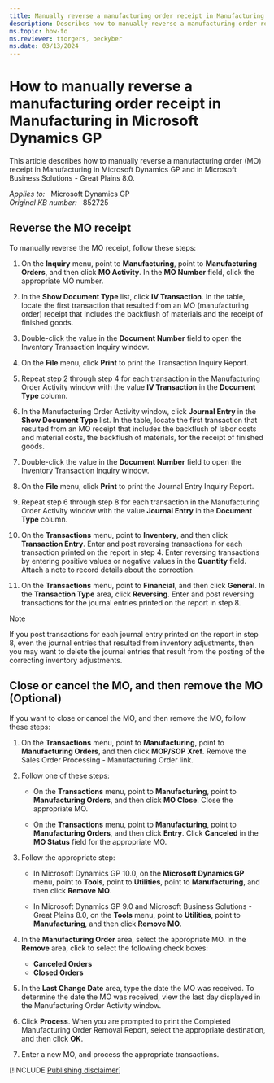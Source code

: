 ```yaml
---
title: Manually reverse a manufacturing order receipt in Manufacturing in Microsoft Dynamics GP
description: Describes how to manually reverse a manufacturing order receipt in Manufacturing in Microsoft Dynamics GP.
ms.topic: how-to
ms.reviewer: ttorgers, beckyber
ms.date: 03/13/2024
---
```

# How to manually reverse a manufacturing order receipt in Manufacturing in Microsoft Dynamics GP

This article describes how to manually reverse a manufacturing order (MO) receipt in Manufacturing in Microsoft Dynamics GP and in Microsoft Business Solutions - Great Plains 8.0.

_Applies to:_ &nbsp; Microsoft Dynamics GP  
_Original KB number:_ &nbsp; 852725

## Reverse the MO receipt

To manually reverse the MO receipt, follow these steps:

1. On the **Inquiry** menu, point to **Manufacturing**, point to **Manufacturing Orders**, and then click **MO Activity**. In the **MO Number** field, click the appropriate MO number.

2. In the **Show Document Type** list, click **IV Transaction**. In the table, locate the first transaction that resulted from an MO (manufacturing order) receipt that includes the backflush of materials and the receipt of finished goods.

3. Double-click the value in the **Document Number** field to open the Inventory Transaction Inquiry window.

4. On the **File** menu, click **Print** to print the Transaction Inquiry Report.

5. Repeat step 2 through step 4 for each transaction in the Manufacturing Order Activity window with the value **IV Transaction** in the **Document Type** column.

6. In the Manufacturing Order Activity window, click **Journal Entry** in the **Show Document Type** list. In the table, locate the first transaction that resulted from an MO receipt that includes the backflush of labor costs and material costs, the backflush of materials, for the receipt of finished goods.

7. Double-click the value in the **Document Number** field to open the Inventory Transaction Inquiry window.

8. On the **File** menu, click **Print** to print the Journal Entry Inquiry Report.

9. Repeat step 6 through step 8 for each transaction in the Manufacturing Order Activity window with the value **Journal Entry** in the **Document Type** column.

10. On the **Transactions** menu, point to **Inventory**, and then click **Transaction Entry**. Enter and post reversing transactions for each transaction printed on the report in step 4. Enter reversing transactions by entering positive values or negative values in the **Quantity** field. Attach a note to record details about the correction.

11. On the **Transactions** menu, point to **Financial**, and then click **General**. In the **Transaction Type** area, click **Reversing**. Enter and post reversing transactions for the journal entries printed on the report in step 8.

> [!NOTE]
> If you post transactions for each journal entry printed on the report in step 8, even the journal entries that resulted from inventory adjustments, then you may want to delete the journal entries that result from the posting of the correcting inventory adjustments.

## Close or cancel the MO, and then remove the MO (Optional)

If you want to close or cancel the MO, and then remove the MO, follow these steps:

1. On the **Transactions** menu, point to **Manufacturing**, point to **Manufacturing Orders**, and then click **MOP/SOP Xref**. Remove the Sales Order Processing - Manufacturing Order link.

2. Follow one of these steps:

    - On the **Transactions** menu, point to **Manufacturing**, point to **Manufacturing Orders**, and then click **MO Close**. Close the appropriate MO.

    - On the **Transactions** menu, point to **Manufacturing**, point to **Manufacturing Orders**, and then click **Entry**. Click **Canceled** in the **MO Status** field for the appropriate MO.

3. Follow the appropriate step:

    - In Microsoft Dynamics GP 10.0, on the **Microsoft Dynamics GP** menu, point to **Tools**, point to **Utilities**, point to **Manufacturing**, and then click **Remove MO**.

    - In Microsoft Dynamics GP 9.0 and Microsoft Business Solutions - Great Plains 8.0, on the **Tools** menu, point to **Utilities**, point to **Manufacturing**, and then click **Remove MO**.

4. In the **Manufacturing Order** area, select the appropriate MO. In the **Remove** area, click to select the following check boxes:

    - **Canceled Orders**  
    - **Closed Orders**

5. In the **Last Change Date** area, type the date the MO was received. To determine the date the MO was received, view the last day displayed in the Manufacturing Order Activity window.

6. Click **Process**. When you are prompted to print the Completed Manufacturing Order Removal Report, select the appropriate destination, and then click **OK**.

7. Enter a new MO, and process the appropriate transactions.

[!INCLUDE [Publishing disclaimer](../../includes/publishing-disclaimer.md)]
